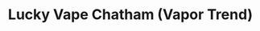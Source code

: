 ---
title: "Lucky Vape Chatham (Vapor Trend)"
url: /chatham/lucky-vape-chatham-vapor-trend/
shop: e-cigarette
---